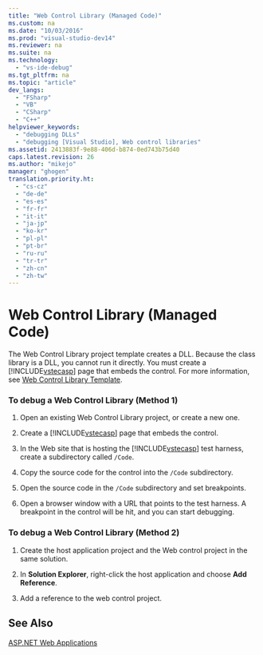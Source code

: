 ```yaml
---
title: "Web Control Library (Managed Code)"
ms.custom: na
ms.date: "10/03/2016"
ms.prod: "visual-studio-dev14"
ms.reviewer: na
ms.suite: na
ms.technology: 
  - "vs-ide-debug"
ms.tgt_pltfrm: na
ms.topic: "article"
dev_langs: 
  - "FSharp"
  - "VB"
  - "CSharp"
  - "C++"
helpviewer_keywords: 
  - "debugging DLLs"
  - "debugging [Visual Studio], Web control libraries"
ms.assetid: 2413883f-9e88-406d-b874-0ed743b75d40
caps.latest.revision: 26
ms.author: "mikejo"
manager: "ghogen"
translation.priority.ht: 
  - "cs-cz"
  - "de-de"
  - "es-es"
  - "fr-fr"
  - "it-it"
  - "ja-jp"
  - "ko-kr"
  - "pl-pl"
  - "pt-br"
  - "ru-ru"
  - "tr-tr"
  - "zh-cn"
  - "zh-tw"
---
```

# Web Control Library (Managed Code)
The Web Control Library project template creates a DLL. Because the class library is a DLL, you cannot run it directly. You must create a [!INCLUDE[vstecasp](../dv_TeamTestALM/includes/vstecasp_md.md)] page that embeds the control. For more information, see [Web Control Library Template](assetId:///00666b07-71d2-4ace-a13c-cc130a3ce372).  
  
### To debug a Web Control Library (Method 1)  
  
1.  Open an existing Web Control Library project, or create a new one.  
  
2.  Create a [!INCLUDE[vstecasp](../dv_TeamTestALM/includes/vstecasp_md.md)] page that embeds the control.  
  
3.  In the Web site that is hosting the [!INCLUDE[vstecasp](../dv_TeamTestALM/includes/vstecasp_md.md)] test harness, create a subdirectory called `/Code`.  
  
4.  Copy the source code for the control into the `/Code` subdirectory.  
  
5.  Open the source code in the `/Code` subdirectory and set breakpoints.  
  
6.  Open a browser window with a URL that points to the test harness. A breakpoint in the control will be hit, and you can start debugging.  
  
### To debug a Web Control Library (Method 2)  
  
1.  Create the host application project and the Web control project in the same solution.  
  
2.  In **Solution Explorer**, right-click the host application and choose **Add Reference**.  
  
3.  Add a reference to the web control project.  
  
## See Also  
 [ASP.NET Web Applications](../VS_debugger/debugging-preparation--asp.net-web-applications.md)